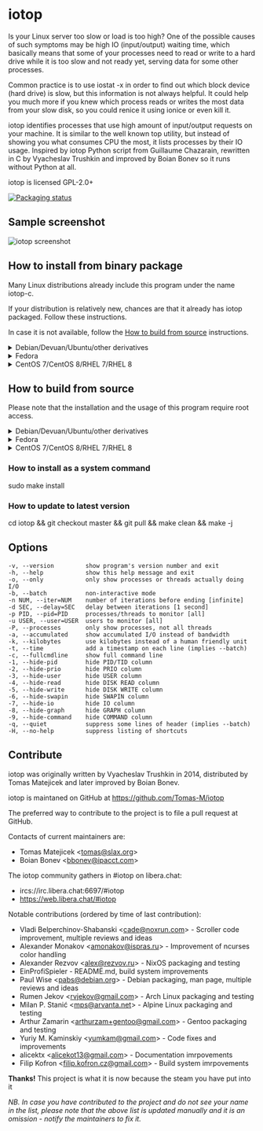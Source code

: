 # iotop

Is your Linux server too slow or load is too high? One of the possible
causes of such symptoms may be high IO (input/output) waiting time,
which basically means that some of your processes need to read or write
to a hard drive while it is too slow and not ready yet, serving data for
some other processes.

Common practice is to use iostat -x in order to find out which block
device (hard drive) is slow, but this information is not always helpful.
It could help you much more if you knew which process reads or writes
the most data from your slow disk, so you could renice it using ionice
or even kill it.

iotop identifies processes that use high amount of input/output requests
on your machine. It is similar to the well known top utility, but
instead of showing you what consumes CPU the most, it lists
processes by their IO usage. Inspired by iotop Python script from
Guillaume Chazarain, rewritten in C by Vyacheslav Trushkin and improved
by Boian Bonev so it runs without Python at all.

iotop is licensed GPL-2.0+

[![Packaging status](https://repology.org/badge/tiny-repos/iotop-c.svg)](https://repology.org/project/iotop-c/versions)

## Sample screenshot

![iotop screenshot](.sample/screenshot.png)

## How to install from binary package

Many Linux distributions already include this program under the name iotop-c.

If your distribution is relatively new, chances are that it already has iotop packaged. Follow these instructions.

In case it is not available, follow the [How to build from source](#how-to-build-from-source) instructions.

<details>
  <summary>Debian/Devuan/Ubuntu/other derivatives</summary>
&nbsp;  

Use the following command (note that `-y` disables confirmation prompts):
  
    sudo apt install iotop-c -y
</details>

<details>
  <summary>Fedora</summary>
&nbsp;  

Use the following command (note that `-y` disables confirmation prompts):
  
    sudo dnf install iotop-c -y
</details>

<details>
  <summary>CentOS 7/CentOS 8/RHEL 7/RHEL 8</summary>
&nbsp;  

Use the following commands (note that `-y` disables confirmation prompts):
    
    sudo yum install epel-release -y
    sudo yum install iotop-c -y
</details>

## How to build from source
Please note that the installation and the usage of this program require root access.

<details>
  <summary>Debian/Devuan/Ubuntu/other derivatives</summary>
&nbsp;  

Use the following commands (note that `-y` disables confirmation prompts):
  
    apt install git build-essential libncurses-dev libncursesw5-dev pkg-config -y
    git clone https://github.com/Tomas-M/iotop
    cd iotop
    make -j
</details>

<details>
<summary>Fedora</summary>
&nbsp;  

Use the following commands (note that `-y` disables confirmation prompts):

    dnf install git gcc make ncurses-devel pkgconfig -y
    git clone https://github.com/Tomas-M/iotop
    cd iotop
    make -j
</details>

<details>
<summary>CentOS 7/CentOS 8/RHEL 7/RHEL 8</summary>
&nbsp;  

Use the following commands (note that `-y` disables confirmation prompts):

    yum install git gcc make ncurses-devel pkgconfig -y
    git clone https://github.com/Tomas-M/iotop
    cd iotop
    make -j
</details>

### How to install as a system command

sudo make install

### How to update to latest version

cd iotop && git checkout master && git pull && make clean && make -j

## Options

    -v, --version         show program's version number and exit
    -h, --help            show this help message and exit
    -o, --only            only show processes or threads actually doing I/O
    -b, --batch           non-interactive mode
    -n NUM, --iter=NUM    number of iterations before ending [infinite]
    -d SEC, --delay=SEC   delay between iterations [1 second]
    -p PID, --pid=PID     processes/threads to monitor [all]
    -u USER, --user=USER  users to monitor [all]
    -P, --processes       only show processes, not all threads
    -a, --accumulated     show accumulated I/O instead of bandwidth
    -k, --kilobytes       use kilobytes instead of a human friendly unit
    -t, --time            add a timestamp on each line (implies --batch)
    -c, --fullcmdline     show full command line
    -1, --hide-pid        hide PID/TID column
    -2, --hide-prio       hide PRIO column
    -3, --hide-user       hide USER column
    -4, --hide-read       hide DISK READ column
    -5, --hide-write      hide DISK WRITE column
    -6, --hide-swapin     hide SWAPIN column
    -7, --hide-io         hide IO column
    -8, --hide-graph      hide GRAPH column
    -9, --hide-command    hide COMMAND column
    -q, --quiet           suppress some lines of header (implies --batch)
    -H, --no-help         suppress listing of shortcuts

## Contribute

iotop was originally written by Vyacheslav Trushkin in 2014, distributed by Tomas Matejicek and later improved by Boian Bonev.

iotop is maintaned on GitHub at https://github.com/Tomas-M/iotop

The preferred way to contribute to the project is to file a pull request at GitHub.

Contacts of current maintainers are:

-   Tomas Matejicek &lt;[tomas@slax.org](mailto:tomas@slax.org)&gt;
-   Boian Bonev &lt;[bbonev@ipacct.com](mailto:bbonev@ipacct.com)&gt;

The iotop community gathers in #iotop on libera.chat:

-   ircs://irc.libera.chat:6697/#iotop  
-   https://web.libera.chat/#iotop

Notable contributions (ordered by time of last contribution):

-   Vladi Belperchinov-Shabanski &lt;[cade@noxrun.com](mailto:cade@noxrun.com)&gt; - Scroller code improvement, multiple reviews and ideas
-   Alexander Monakov &lt;[amonakov@ispras.ru](mailto:amonakov@ispras.ru)&gt; - Improvement of ncurses color handling
-   Alexander Rezvov &lt;[alex@rezvov.ru](mailto:alex@rezvov.ru)&gt; - NixOS packaging and testing
-   EinProfiSpieler - README.md, build system improvements
-   Paul Wise &lt;[pabs@debian.org](mailto:pabs@debian.org)&gt; - Debian packaging, man page, multiple reviews and ideas
-   Rumen Jekov &lt;[rvjekov@gmail.com](mailto:rvjekov@gmail.com)&gt; - Arch Linux packaging and testing
-   Milan P. Stanić &lt;[mps@arvanta.net](mailto:mps@arvanta.net)&gt; - Alpine Linux packaging and testing
-   Arthur Zamarin &lt;[arthurzam+gentoo@gmail.com](mailto:arthurzam+gentoo@gmail.com)&gt; - Gentoo packaging and testing
-   Yuriy M. Kaminskiy &lt;[yumkam@gmail.com](mailto:yumkam@gmail.com)&gt; - Code fixes and improvements
-   alicektx &lt;[alicekot13@gmail.com](mailto:alicekot13@gmail.com)&gt; - Documentation imrpovements
-   Filip Kofron &lt;[filip.kofron.cz@gmail.com](mailto:filip.kofron.cz@gmail.com)&gt; - Build system imrpovements

**Thanks!** This project is what it is now because the steam you have put into it

*NB. In case you have contributed to the project and do not see your name in the list, please note that the above list is updated manually and it is an omission - notify the maintainers to fix it.*
